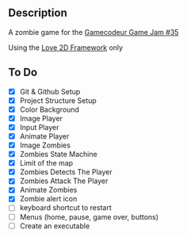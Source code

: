 ## Description
A zombie game for the [Gamecodeur Game Jam #35](https://itch.io/jam/gamecodeur-gamejam-35)

Using the [Love 2D Framework](https://love2d.org) only

## To Do
- [x] Git & Github Setup
- [x] Project Structure Setup
- [x] Color Background
- [x] Image Player
- [x] Input Player
- [x] Animate Player
- [x] Image Zombies
- [x] Zombies State Machine
- [x] Limit of the map
- [x] Zombies Detects The Player
- [x] Zombies Attack The Player
- [x] Animate Zombies
- [x] Zombie alert icon
- [ ] keyboard shortcut to restart
- [ ] Menus (home, pause, game over, buttons)
- [ ] Create an executable
